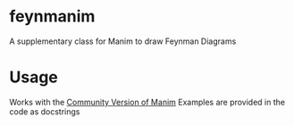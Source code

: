 # feynmanim
A supplementary class for Manim to draw Feynman Diagrams

# Usage
Works with the [Community Version of Manim](https://github.com/ManimCommunity/manim)
Examples are provided in the code as docstrings